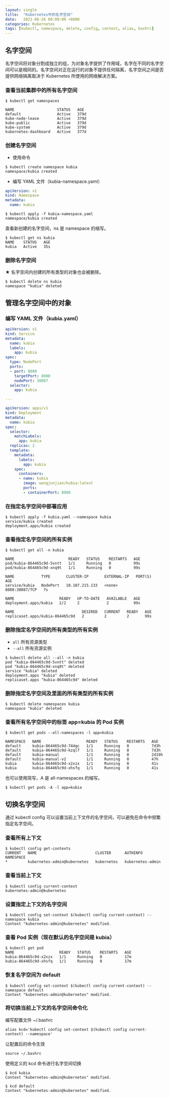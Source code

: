 ```yaml
---
layout: single
title:  "Kubernetes中的名字空间"
date:   2021-06-26 00:00:00 +0800
categories: Kubernetes
tags: [kubectl, namespace, delete, config, context, alias, bashrc]
---
```


## 名字空间
名字空间将对象分割成独立的组，为对象名字提供了作用域，名字在不同的名字空间可以是相同的。名字空间对正在运行的对象不提供任何隔离，名字空间之间是否提供网络隔离取决于 Kubernetes 所使用的网络解决方案。

### 查看当前集群中的所有名字空间
```shell
$ kubectl get namespaces 
```
```
NAME                   STATUS   AGE
default                Active   379d
kube-node-lease        Active   379d
kube-public            Active   379d
kube-system            Active   379d
kubernetes-dashboard   Active   377d
```

### 创建名字空间
* 使用命令
```shell
$ kubectl create namespace kubia
namespace/kubia created
```

* 编写 YAML 文件（kubia-namespace.yaml）
```yaml
apiVersion: v1
kind: Namespace
metadata:
  name: kubia
```
```shell
$ kubectl apply -f kubia-namespace.yaml 
namespace/kubia created
```

查看新创建的名字空间，ns 是 namespace 的缩写。
```shell
$ kubectl get ns kubia
NAME    STATUS   AGE
kubia   Active   35s
```

### 删除名字空间
★ 名字空间内创建的所有类型的对象也会被删除。
```shell
$ kubectl delete ns kubia
namespace "kubia" deleted
```

## 管理名字空间中的对象
### 编写 YAML 文件（kubia.yaml）
```yaml
apiVersion: v1
kind: Service
metadata:
  name: kubia 
  labels:
    app: kubia
spec:
  type: NodePort 
  ports:
  - port: 8080
    targetPort: 8080
    nodePort: 30087
  selector:
    app: kubia 

---

apiVersion: apps/v1
kind: Deployment
metadata:
  name: kubia 
spec:
  selector:
    matchLabels:
      app: kubia 
  replicas: 2
  template:
    metadata:
      labels:
        app: kubia 
    spec:
      containers:
      - name: kubia 
        image: wangjunjian/kubia:latest 
        ports:
        - containerPort: 8080 
```

### 在指定名字空间中部署应用
```shell
$ kubectl apply -f kubia.yaml --namespace kubia
service/kubia created
deployment.apps/kubia created
```

### 查看指定名字空间的所有实例
```shell
$ kubectl get all -n kubia
```
```
NAME                        READY   STATUS    RESTARTS   AGE
pod/kubia-864465c9d-5vntt   1/1     Running   0          99s
pod/kubia-864465c9d-xnq9t   1/1     Running   0          99s

NAME            TYPE       CLUSTER-IP       EXTERNAL-IP   PORT(S)          AGE
service/kubia   NodePort   10.107.215.133   <none>        8080:30087/TCP   7s

NAME                    READY   UP-TO-DATE   AVAILABLE   AGE
deployment.apps/kubia   2/2     2            2           99s

NAME                              DESIRED   CURRENT   READY   AGE
replicaset.apps/kubia-864465c9d   2         2         2       99s
```

### 删除指定名字空间的所有类型的所有实例
* ```all``` 所有资源类型
* ```--all``` 所有资源实例
```shell
$ kubectl delete all --all -n kubia 
pod "kubia-864465c9d-5vntt" deleted
pod "kubia-864465c9d-xnq9t" deleted
service "kubia" deleted
deployment.apps "kubia" deleted
replicaset.apps "kubia-864465c9d" deleted
```

### 删除指定名字空间及里面的所有类型的所有实例
```shell
$ kubectl delete namespaces kubia
namespace "kubia" deleted
```

### 查看所有名字空间中的标签 app=kubia 的 Pod 实例
```shell
$ kubectl get pods --all-namespaces -l app=kubia
```
```
NAMESPACE   NAME                    READY   STATUS    RESTARTS   AGE
default     kubia-864465c9d-744qc   1/1     Running   0          7d3h
default     kubia-864465c9d-kzql7   1/1     Running   0          7d3h
default     kubia-manual            1/1     Running   0          2d19h
default     kubia-manual-v2         1/1     Running   0          47h
kubia       kubia-864465c9d-x2xzx   1/1     Running   0          41s
kubia       kubia-864465c9d-xhsfq   1/1     Running   0          41s
```
也可以使用简写，A 是 all-namespaces 的缩写。
```shell
$ kubectl get pods -A -l app=kubia
```

## 切换名字空间
通过 kubectl config 可以设置当前上下文件的名字空间，可以避免在命令中频繁指定名字空间。
### 查看所有上下文
```shell
$ kubectl config get-contexts 
CURRENT   NAME                          CLUSTER      AUTHINFO           NAMESPACE
*         kubernetes-admin@kubernetes   kubernetes   kubernetes-admin   
```

### 查看当前上下文
```shell
$ kubectl config current-context
kubernetes-admin@kubernetes
```

### 设置指定上下文的名字空间
```shell
$ kubectl config set-context $(kubectl config current-context) --namespace kubia
Context "kubernetes-admin@kubernetes" modified.
```

### 查看 Pod 实例（现在默认的名字空间是 kubia）
```shell
$ kubectl get pod
NAME                    READY   STATUS    RESTARTS   AGE
kubia-864465c9d-x2xzx   1/1     Running   0          17m
kubia-864465c9d-xhsfq   1/1     Running   0          17m
```

### 恢复名字空间为 default
```shell
$ kubectl config set-context $(kubectl config current-context) --namespace default
Context "kubernetes-admin@kubernetes" modified.
```

### 将切换当前上下文的名字空间命令化
编写配置文件 ~/.bashrc
```
alias kcd='kubectl config set-context $(kubectl config current-context) --namespace'
```
让配置后的命令生效
```shell
source ~/.bashrc
```
使用定义的 kcd 命令进行名字空间切换
```shell
$ kcd kubia
Context "kubernetes-admin@kubernetes" modified.

$ kcd default
Context "kubernetes-admin@kubernetes" modified.
```
